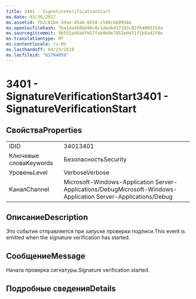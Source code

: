 ```yaml
---
title: 3401 - SignatureVerificationStart
ms.date: 03/30/2017
ms.assetid: fb2c81be-3dae-45a8-8558-c5d0cbb8958a
ms.openlocfilehash: 7ba1da450bb9bc8c1dee6d17192c02f64005154a
ms.sourcegitcommit: 9b552addadfb57fab0b9e7852ed4f1f1b8a42f8e
ms.translationtype: MT
ms.contentlocale: ru-RU
ms.lasthandoff: 04/23/2019
ms.locfileid: "61764859"
---
```

# <a name="3401---signatureverificationstart"></a><span data-ttu-id="cc038-102">3401 - SignatureVerificationStart</span><span class="sxs-lookup"><span data-stu-id="cc038-102">3401 - SignatureVerificationStart</span></span>
## <a name="properties"></a><span data-ttu-id="cc038-103">Свойства</span><span class="sxs-lookup"><span data-stu-id="cc038-103">Properties</span></span>  
  
|||  
|-|-|  
|<span data-ttu-id="cc038-104">ID</span><span class="sxs-lookup"><span data-stu-id="cc038-104">ID</span></span>|<span data-ttu-id="cc038-105">3401</span><span class="sxs-lookup"><span data-stu-id="cc038-105">3401</span></span>|  
|<span data-ttu-id="cc038-106">Ключевые слова</span><span class="sxs-lookup"><span data-stu-id="cc038-106">Keywords</span></span>|<span data-ttu-id="cc038-107">Безопасность</span><span class="sxs-lookup"><span data-stu-id="cc038-107">Security</span></span>|  
|<span data-ttu-id="cc038-108">Уровень</span><span class="sxs-lookup"><span data-stu-id="cc038-108">Level</span></span>|<span data-ttu-id="cc038-109">Verbose</span><span class="sxs-lookup"><span data-stu-id="cc038-109">Verbose</span></span>|  
|<span data-ttu-id="cc038-110">Канал</span><span class="sxs-lookup"><span data-stu-id="cc038-110">Channel</span></span>|<span data-ttu-id="cc038-111">Microsoft-Windows-Application Server-Applications/Debug</span><span class="sxs-lookup"><span data-stu-id="cc038-111">Microsoft-Windows-Application Server-Applications/Debug</span></span>|  
  
## <a name="description"></a><span data-ttu-id="cc038-112">Описание</span><span class="sxs-lookup"><span data-stu-id="cc038-112">Description</span></span>  
 <span data-ttu-id="cc038-113">Это событие отправляется при запуске проверки подписи.</span><span class="sxs-lookup"><span data-stu-id="cc038-113">This event is emitted when the signature verification has started.</span></span>  
  
## <a name="message"></a><span data-ttu-id="cc038-114">Сообщение</span><span class="sxs-lookup"><span data-stu-id="cc038-114">Message</span></span>  
 <span data-ttu-id="cc038-115">Начата проверка сигнатуры.</span><span class="sxs-lookup"><span data-stu-id="cc038-115">Signature verification started.</span></span>  
  
## <a name="details"></a><span data-ttu-id="cc038-116">Подробные сведения</span><span class="sxs-lookup"><span data-stu-id="cc038-116">Details</span></span>
